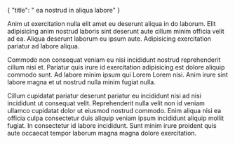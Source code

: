 {
  "title": " ea nostrud in aliqua labore"
}

Anim ut exercitation nulla elit amet eu deserunt aliqua in do laborum. Elit adipisicing anim nostrud laboris sint deserunt aute cillum minim officia velit ad ea. Aliqua deserunt laborum eu ipsum aute. Adipisicing exercitation pariatur ad labore aliqua.

Commodo non consequat veniam eu nisi incididunt nostrud reprehenderit cillum nisi et. Pariatur quis irure id exercitation adipisicing est dolore aliquip commodo sunt. Ad labore minim ipsum qui Lorem Lorem nisi. Anim irure sint labore magna et ut nostrud nulla minim fugiat nulla.

Cillum cupidatat pariatur deserunt pariatur eu incididunt nisi ad nisi incididunt ut consequat velit. Reprehenderit nulla velit non id veniam ullamco cupidatat dolor ut eiusmod nostrud commodo. Enim aliqua nisi ea officia culpa consectetur duis aliquip veniam ipsum incididunt aliquip mollit fugiat. In consectetur id labore incididunt. Sunt minim irure proident quis aute occaecat tempor laborum magna magna dolore exercitation.